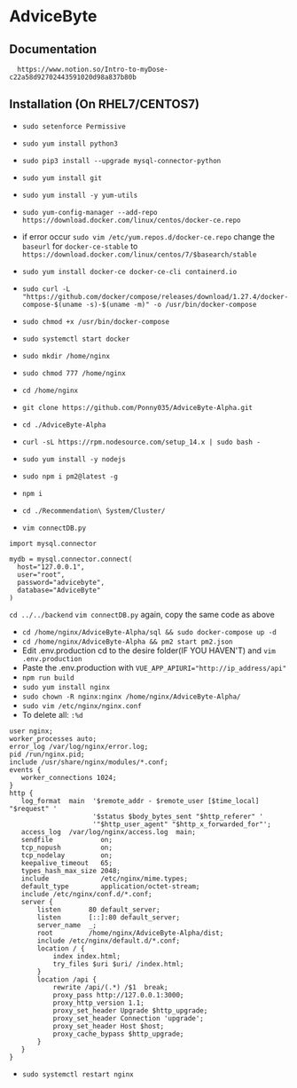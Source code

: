 # AdviceByte

## Documentation 
```
  https://www.notion.so/Intro-to-myDose-c22a58d92702443591020d98a837b80b
 ```

## Installation (On RHEL7/CENTOS7)

 - `sudo setenforce Permissive`
 - `sudo yum install python3`
 - `sudo pip3 install --upgrade mysql-connector-python`
 - `sudo yum install git`
 - `sudo yum install -y yum-utils`
 - `sudo yum-config-manager --add-repo https://download.docker.com/linux/centos/docker-ce.repo`
 - if error occur `sudo vim /etc/yum.repos.d/docker-ce.repo` change the `baseurl` for `docker-ce-stable` to `https://download.docker.com/linux/centos/7/$basearch/stable `
 - `sudo yum install docker-ce docker-ce-cli containerd.io`
 - `sudo curl -L "https://github.com/docker/compose/releases/download/1.27.4/docker-compose-$(uname -s)-$(uname -m)" -o /usr/bin/docker-compose`
 - `sudo chmod +x /usr/bin/docker-compose`
 - `sudo systemctl start docker`
 
 
 - `sudo mkdir /home/nginx`
 - `sudo chmod 777 /home/nginx`
 - `cd /home/nginx`
 - `git clone https://github.com/Ponny035/AdviceByte-Alpha.git`
 - `cd ./AdviceByte-Alpha`
 - `curl -sL https://rpm.nodesource.com/setup_14.x | sudo bash -`
 - `sudo yum install -y nodejs`
 - `sudo npm i pm2@latest -g`
 - `npm i`
 - `cd ./Recommendation\ System/Cluster/`
 - `vim connectDB.py`
```
import mysql.connector

mydb = mysql.connector.connect(
  host="127.0.0.1",
  user="root",
  password="advicebyte",
  database="AdviceByte"
)

```
 `cd ../../backend`
 `vim connectDB.py` again, copy the same code as above


 - `cd /home/nginx/AdviceByte-Alpha/sql && sudo docker-compose up -d`
 - `cd /home/nginx/AdviceByte-Alpha && pm2 start pm2.json`
 - Edit .env.production cd to the desire folder(IF YOU HAVEN'T) and `vim .env.production`
 - Paste the .env.production with `VUE_APP_APIURI="http://ip_address/api"`
 - `npm run build`
 - `sudo yum install nginx`
 - `sudo chown -R nginx:nginx /home/nginx/AdviceByte-Alpha/`
 - `sudo vim /etc/nginx/nginx.conf`
 - To delete all: ` :%d `
 ```nginx
user nginx;
worker_processes auto;
error_log /var/log/nginx/error.log;
pid /run/nginx.pid;
include /usr/share/nginx/modules/*.conf;
events {
    worker_connections 1024;
}
http {
    log_format  main  '$remote_addr - $remote_user [$time_local] "$request" '
                      '$status $body_bytes_sent "$http_referer" '
                      '"$http_user_agent" "$http_x_forwarded_for"';
    access_log  /var/log/nginx/access.log  main;
    sendfile            on;
    tcp_nopush          on;
    tcp_nodelay         on;
    keepalive_timeout   65;
    types_hash_max_size 2048;
    include             /etc/nginx/mime.types;
    default_type        application/octet-stream;
    include /etc/nginx/conf.d/*.conf;
    server {
        listen       80 default_server;
        listen       [::]:80 default_server;
        server_name  _;
        root         /home/nginx/AdviceByte-Alpha/dist;
        include /etc/nginx/default.d/*.conf;
        location / {
            index index.html;
            try_files $uri $uri/ /index.html;
        }
        location /api {
            rewrite /api/(.*) /$1  break;
            proxy_pass http://127.0.0.1:3000;
            proxy_http_version 1.1;
            proxy_set_header Upgrade $http_upgrade;
            proxy_set_header Connection 'upgrade';
            proxy_set_header Host $host;
            proxy_cache_bypass $http_upgrade;
        }
    }
}
```
- `sudo systemctl restart nginx`
